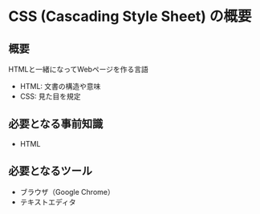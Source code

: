 CSS (Cascading Style Sheet) の概要
==================================

概要
----

HTMLと一緒になってWebページを作る言語
* HTML: 文書の構造や意味
* CSS: 見た目を規定

必要となる事前知識
------------------

* HTML

必要となるツール
----------------

* ブラウザ（Google Chrome）
* テキストエディタ
